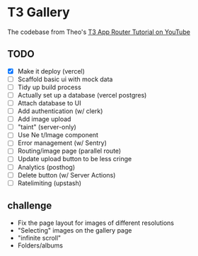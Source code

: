 # T3 Gallery

The codebase from Theo's [T3 App Router Tutorial on YouTube](https://github.com/t3dotgg/t3gallery)

## TODO

- [x] Make it deploy (vercel)
- [ ] Scaffold basic ui with mock data
- [ ] Tidy up build process
- [ ] Actually set up a database (vercel postgres)
- [ ] Attach database to UI
- [ ] Add authentication (w/ clerk)
- [ ] Add image upload
- [ ] "taint" (server-only)
- [ ] Use Ne t/Image component
- [ ] Error management (w/ Sentry)
- [ ] Routing/image page (parallel route)
- [ ] Update upload button to be less cringe
- [ ] Analytics (posthog)
- [ ] Delete button (w/ Server Actions)
- [ ] Ratelimiting (upstash)

## challenge

- Fix the page layout for images of different resolutions
- "Selecting" images on the gallery page
- "infinite scroll"
- Folders/albums
